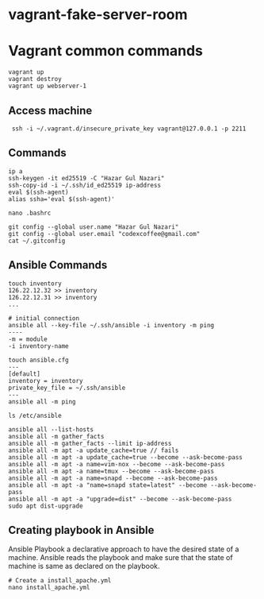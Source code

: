 # vagrant-fake-server-room

# Vagrant common commands
```shell
vagrant up
vagrant destroy
vagrant up webserver-1
```

## Access machine
```shell
 ssh -i ~/.vagrant.d/insecure_private_key vagrant@127.0.0.1 -p 2211
```

## Commands
```shell
ip a
ssh-keygen -it ed25519 -C "Hazar Gul Nazari"
ssh-copy-id -i ~/.ssh/id_ed25519 ip-address
eval $(ssh-agent)
alias ssha='eval $(ssh-agent)'

nano .bashrc 

git config --global user.name "Hazar Gul Nazari"
git config --global user.email "codexcoffee@gmail.com"
cat ~/.gitconfig
```

## Ansible Commands
```shell
touch inventory
126.22.12.32 >> inventory
126.22.12.31 >> inventory
...

# initial connection
ansible all --key-file ~/.ssh/ansible -i inventory -m ping
----
-m = module
-i inventory-name

touch ansible.cfg
---
[default]
inventory = inventory
private_key_file = ~/.ssh/ansible
---
ansible all -m ping

ls /etc/ansible

ansible all --list-hosts
ansible all -m gather_facts
ansible all -m gather_facts --limit ip-address
ansible all -m apt -a update_cache=true // fails
ansible all -m apt -a update_cache=true --become --ask-become-pass
ansible all -m apt -a name=vim-nox --become --ask-become-pass
ansible all -m apt -a name=tmux --become --ask-become-pass
ansible all -m apt -a name=snapd --become --ask-become-pass
ansible all -m apt -a "name=snapd state=latest" --become --ask-become-pass
ansible all -m apt -a "upgrade=dist" --become --ask-become-pass
sudo apt dist-upgrade
```

## Creating playbook in Ansible
Ansible Playbook a declarative approach to have the desired state of a machine.
Ansible reads the playbook and make sure that the state of machine is same as declared on the playbook.
```shell
# Create a install_apache.yml
nano install_apache.yml

```
